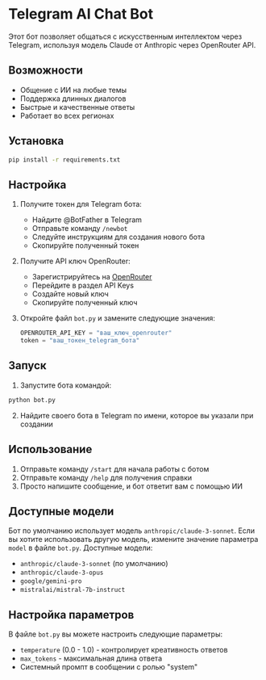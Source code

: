 # Telegram AI Chat Bot

Этот бот позволяет общаться с искусственным интеллектом через Telegram, используя модель Claude от Anthropic через OpenRouter API.

## Возможности

- Общение с ИИ на любые темы
- Поддержка длинных диалогов
- Быстрые и качественные ответы
- Работает во всех регионах

## Установка

```bash
pip install -r requirements.txt
```

## Настройка

1. Получите токен для Telegram бота:
   - Найдите @BotFather в Telegram
   - Отправьте команду `/newbot`
   - Следуйте инструкциям для создания нового бота
   - Скопируйте полученный токен

2. Получите API ключ OpenRouter:
   - Зарегистрируйтесь на [OpenRouter](https://openrouter.ai)
   - Перейдите в раздел API Keys
   - Создайте новый ключ
   - Скопируйте полученный ключ

3. Откройте файл `bot.py` и замените следующие значения:
   ```python
   OPENROUTER_API_KEY = "ваш_ключ_openrouter"
   token = "ваш_токен_telegram_бота"
   ```

## Запуск

1. Запустите бота командой:
```bash
python bot.py
```

2. Найдите своего бота в Telegram по имени, которое вы указали при создании

## Использование

1. Отправьте команду `/start` для начала работы с ботом
2. Отправьте команду `/help` для получения справки
3. Просто напишите сообщение, и бот ответит вам с помощью ИИ

## Доступные модели

Бот по умолчанию использует модель `anthropic/claude-3-sonnet`. Если вы хотите использовать другую модель, измените значение параметра `model` в файле `bot.py`. Доступные модели:

- `anthropic/claude-3-sonnet` (по умолчанию)
- `anthropic/claude-3-opus`
- `google/gemini-pro`
- `mistralai/mistral-7b-instruct`

## Настройка параметров

В файле `bot.py` вы можете настроить следующие параметры:

- `temperature` (0.0 - 1.0) - контролирует креативность ответов
- `max_tokens` - максимальная длина ответа
- Системный промпт в сообщении с ролью "system"

